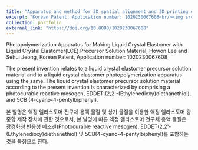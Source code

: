```yaml
---
title: "Apparatus and method for 3D spatial alignment and 3D printing of liquid crystal polymers using permanent magnets"
excerpt: "Korean Patent, Application number: 1020230067608<br/><img src='../images/pat00002.tiff'>"
collection: portfolio
external_link: "https://doi.org/10.8080/1020230067608" 
---
```


Photopolymerization Apparatus for Making Liquid Crystal Elastomer with Liquid Crystal Elastomer(LCE) Precursor Solution Material, Howon Lee and Sehui Jeong, Korean Patent, Application number: 1020230067608

The present invention relates to a liquid crystal elastomer precursor solution material and to a liquid crystal elastomer photopolymerization apparatus using the same. The liquid crystal elastomer precursor solution material according to the present invention is characterized by comprising a photocurable reactive mesogen, EDDET (2,2'-(Ethylenedioxy)diethanethiol), and 5CB (4-cyano-4-pentylbiphenyl).

본 발명은 액정 엘라스토머 전구체 용액 물질 및 상기 물질을 이용한 액정 엘라스토머 광중합 제작 장치에 관한 것으로서, 본 발명에 따른 액정 엘라스토머 전구체 용액 물질은 광경화성 반응성 메조겐(Photocurable reactive mesogen), EDDET(2,2'-(Ethylenedioxy)diethanethiol) 및 5CB(4-cyano-4-pentylbiphenyl)를 포함하는 것을 특징으로 한다.
